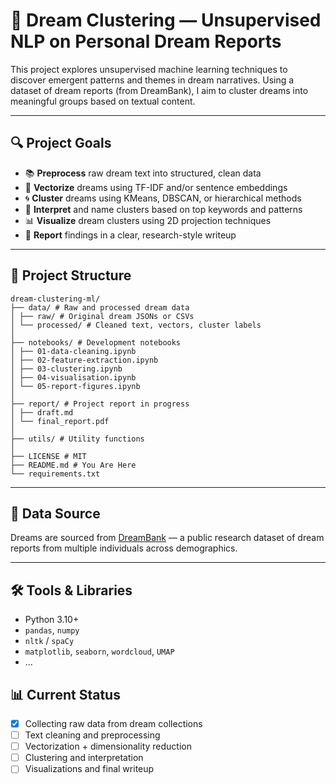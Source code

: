 # 🧠 Dream Clustering — Unsupervised NLP on Personal Dream Reports

This project explores unsupervised machine learning techniques to discover emergent patterns and themes in dream narratives. Using a dataset of dream reports (from DreamBank), I aim to cluster dreams into meaningful groups based on textual content.

---

## 🔍 Project Goals

- 📚 **Preprocess** raw dream text into structured, clean data
- 🧠 **Vectorize** dreams using TF-IDF and/or sentence embeddings
- 🌀 **Cluster** dreams using KMeans, DBSCAN, or hierarchical methods
- 🧾 **Interpret** and name clusters based on top keywords and patterns
- 📊 **Visualize** dream clusters using 2D projection techniques
- 📝 **Report** findings in a clear, research-style writeup

---

## 🧱 Project Structure
```
dream-clustering-ml/
├── data/ # Raw and processed dream data
│ ├── raw/ # Original dream JSONs or CSVs
│ └── processed/ # Cleaned text, vectors, cluster labels
│
├── notebooks/ # Development notebooks
│ ├── 01-data-cleaning.ipynb
│ ├── 02-feature-extraction.ipynb
│ ├── 03-clustering.ipynb
│ ├── 04-visualisation.ipynb
│ └── 05-report-figures.ipynb
│
├── report/ # Project report in progress
│ ├── draft.md
│ └── final_report.pdf
│
├── utils/ # Utility functions 
│
├── LICENSE # MIT
├── README.md # You Are Here
└── requirements.txt
```
---

## 📁 Data Source

Dreams are sourced from [DreamBank](http://www.dreambank.net/) — a public research dataset of dream reports from multiple individuals across demographics.

---

## 🛠️ Tools & Libraries

- Python 3.10+
- `pandas`, `numpy`
- `nltk` / `spaCy`
- `matplotlib`, `seaborn`, `wordcloud`, `UMAP`
- ...


## 📊 Current Status

- [x] Collecting raw data from dream collections
- [ ] Text cleaning and preprocessing
- [ ] Vectorization + dimensionality reduction
- [ ] Clustering and interpretation
- [ ] Visualizations and final writeup

